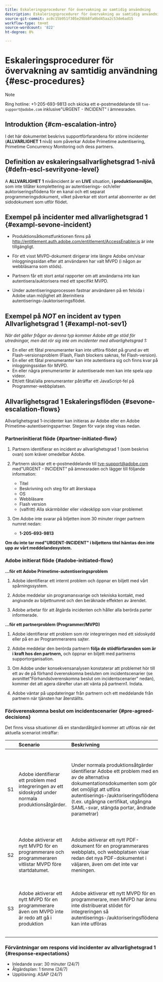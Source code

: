 ```yaml
---
title: Eskaleringsprocedurer för övervakning av samtidig användning
description: Eskaleringsprocedurer för övervakning av samtidig användning
source-git-commit: ac0c15b951f305e29bb8fa0bd45aa2c53de6ad15
workflow-type: tm+mt
source-wordcount: '822'
ht-degree: 0%

---
```



# Eskaleringsprocedurer för övervakning av samtidig användning {#esc-procedures}

>[!NOTE]
>
>Ring hotline: +1-205-693-9813 och skicka ett e-postmeddelande till `tve-support@adobe.com` inklusive&quot;URGENT - INCIDENT&quot; i ämnesraden.


## Introduktion {#cm-escalation-intro}

I det här dokumentet beskrivs supportförfarandena för större incidenter (**ALLVARLIGHET 1** nivå) som påverkar Adobe Primetime autentisering, Primetime Concurrency Monitoring och dess partners.

## Definition av eskaleringsallvarlighetsgrad 1-nivå {#defn-escl-sevrityone-level}

A **ALLVARLIGHET 1** nivåincident är en **LIVE** situation, **i produktionsmiljön**, som inte tillåter komplettering av autentiserings- och/eller auktoriseringsflödena för en kanal och ett separat programmeringsdokument, vilket påverkar ett stort antal abonnenter av det sidodokument som utför flödet.

## Exempel på incidenter med allvarlighetsgrad 1 {#exampl-sevone-incident}

* Produktionsåtkomstfunktionen finns på <http://entitlement.auth.adobe.com/entitlement/AccessEnabler.js> är inte tillgängligt.

* För ett visst MVPD-dokument dirigerar inte längre Adobe om/visar inloggningssidan efter att användaren har valt MVPD (i någon av webbläsarna som stöds).

* Partnern får ett stort antal rapporter om att användarna inte kan autentisera/auktorisera med ett specifikt MVPD.

* Under autentiseringsprocessen fastnar användaren på en felsida i Adobe utan möjlighet att återinitiera autentiserings-/auktoriseringsflödet.


## Exempel på *NOT* en incident av typen Allvarlighetsgrad 1 {#exampl-not-sev1}

*När det gäller frågor av denna typ kommer Adobe att ge stöd för utredningar, men det rör sig inte om incidenter med allvarlighetsgrad 1:*

* En eller ett fåtal prenumeranter kan inte utföra flödet på grund av ett Flash-versionsproblem (Flash, Flash blockers saknas, fel Flash-version).
* En eller ett fåtal prenumeranter kan inte autentisera sig och finns kvar på inloggningssidan för MVPD.
* En eller några prenumeranter är autentiserade men kan inte spela upp videor.
* Ett/ett fåtal/alla prenumeranter påträffar ett JavaScript-fel på Programmer-webbplatsen.

## Allvarlighetsgrad 1 Eskaleringsflöden {#sevone-escalation-flows}

Allvarlighetsgrad 1-incidenter kan initieras av Adobe eller en Adobe Primetime-autentiseringspartner. Stegen för varje steg visas nedan.

### Partnerinitierat flöde {#partner-initiated-flow}

1. Partnern identifierar en incident av allvarlighetsgrad 1 (som beskrivs ovan) som kräver omedelbar Adobe.

1. Partnern skickar ett e-postmeddelande till tve-support@adobe.com med&quot;URGENT - INCIDENT&quot; på ämnesraden och lägger till följande information:

   * Titel
   * Beskrivning och steg för att återskapa
   * OS
   * Webbläsare
   * Flash version
   * (valfritt) Alla skärmbilder eller videoklipp som visar problemet

1. Om Adobe inte svarar på biljetten inom 30 minuter ringer partnern numret nedan:

   * **1-205-693-9813**


**Om du inte tar med&quot;URGENT-INCIDENT&quot; i biljettens titel hämtas den inte upp av vårt meddelandesystem.**

### Adobe initierat flöde {#adobe-initiated-flow}

**...för ett Adobe Primetime-autentiseringsproblem**

1. Adobe identifierar ett internt problem och öppnar en biljett med vårt spårningssystem.

1. Adobe meddelar sin programansvarige och tekniska kontakt, med angivande av biljettnumret och den beräknade effekten av ärendet.

1. Adobe arbetar för att åtgärda incidenten och håller alla berörda parter informerade.


**...för ett partnerproblem (Programmer/MVPD)**

1. Adobe identifierar ett problem som rör integreringen med ett sidoskydd eller på en av Programmerarens sajter.

1. Adobe meddelar den berörda partnern **följa de stödförfaranden som är i kraft hos den partnern,** och öppnar en biljett med partnerns supportorganisation.

1. Om Adobe under konsekvensanalysen konstaterar att problemet hör till ett av de på förhand överenskomna besluten om incidentscenarier (se avsnittet&quot;Förhandsöverenskomna beslut om incidentscenarier&quot; nedan), kommer det att agera därefter utan att vänta på partnern1. Indata.

1. Adobe väntar på uppdateringar från partnern och ett meddelande från partnern när tjänsten har återställts.

### Föröverenskomna beslut om incidentscenarier {#pre-agreed-decisions}

Det finns vissa situationer då en standardåtgärd kommer att utföras när det aktuella scenariot inträffar:

|    | Scenario | Beskrivning | Åtgärder |
|:---:|:---|:---|:---|
| S1 | Adobe identifierar ett problem med integreringen av ett sidoskydd under normala produktionsåtgärder. | Under normala produktionsåtgärder identifierar Adobe ett problem med en av de alternativa dokumentationsdokumenten som gör det omöjligt att utföra autentiserings-/auktoriseringsflödena (t.ex. utgångna certifikat, utgångna SAML-svar, stängda portar, ändrade parametrar) | Adobe ska underrätta de berörda programmerarna och distributörerna om detta. Adobe kommer att avaktivera denna MVPD för alla berörda programmerare. Adobe kommer att öppna en biljett med det godkända sidoskyddet enligt det överenskomna stödförfarandet med detta sidoskydd |
| S2 | Adobe aktiverar ett nytt MVPD för en programmerare och programmeraren vitlistar MVPD före startdatumet. | Adobe aktiverar ett nytt PDF-dokument för en programmerares webbplats, och webbplatsen visar redan det nya PDF-dokumentet i väljaren, även om det inte var meningen. | Adobe meddelar programmeraren om det nya MVPD-värdet som visas i väljaren före det schemalagda datumet. Programmeraren kommer vid behov att ta bort den från väljaren. |
| S3 | Adobe aktiverar ett nytt MVPD för en programmerare även om MVPD inte är redo att gå i produktion | Adobe aktiverar ett nytt MVPD för en programmerare, men MVPD har ännu inte distribuerat stödet för integreringen så autentiserings-/auktoriseringsflödena kan inte utföras | Adobe kommer endast att genomföra driftsättningen om programmeraren så begär. Programmeraren ansvarar för att vitlistningen av det virtuella dokumentationsdokumentet görs när alla tester har utförts. |

### Förväntningar om respons vid incidenter av allvarlighetsgrad 1 {#response-expectations}

* Inledande svar: 30 minuter (24/7)
* Åtgärdsplan: 1 timme (24/7)
* Upplösning: ASAP (24/7)
